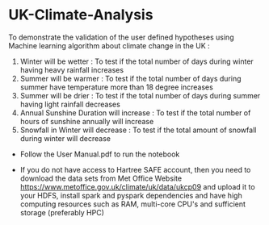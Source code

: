 # UK-Climate-Analysis

To demonstrate the validation of the user defined hypotheses using Machine learning algorithm about climate change in the UK : 

1. Winter will be wetter : To test if the total number of days during winter having heavy rainfall increases 
2. Summer will be warmer : To test if the total number of days during summer have temperature more than 18 degree increases
3. Summer will be drier : To test if the total number of days during summer having light rainfall decreases 
4. Annual Sunshine Duration will increase : To test if the total number of hours of sunshine annually will increase 
5. Snowfall in Winter will decrease : To test if the total amount of snowfall during winter will decrease


- Follow the User Manual.pdf to run the notebook

- If you do not have access to Hartree SAFE account, then you need to download the data sets from Met Office Website https://www.metoffice.gov.uk/climate/uk/data/ukcp09 and upload it to your HDFS, install spark and pyspark dependencies and have high computing resources such as RAM, multi-core CPU's and sufficient storage (preferably HPC)
